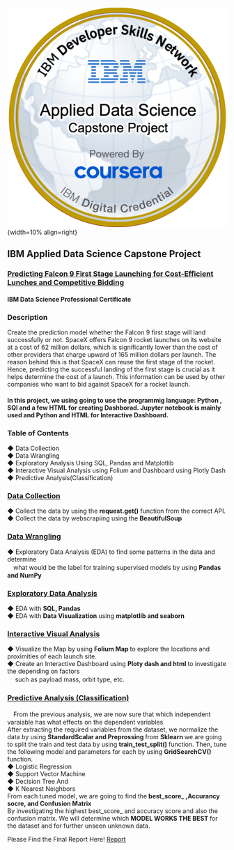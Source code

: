 ![Applied Data Science Capstone Badge](https://github.com/PHOOPHOOMONMYATTHU/IBM-Applied-Data-Science-Capstone/blob/main/applied-data-science-capstone.1.png){width=10% align=right}
## IBM Applied Data Science Capstone Project 
[<H3> Predicting Falcon 9 First Stage Launching for Cost-Efficient Lunches and Competitive Bidding </H3>](https://www.coursera.org/professional-certificates/ibm-data-science?)
<H4>IBM Data Science Professional Certificate

### Description

Create the prediction model whether the Falcon 9 first stage will land successfully or not. SpaceX offers Falcon 9 rocket launches on its website at a cost of 62 million dollars, which is significantly lower than the cost of other providers that charge upward of 165 million dollars per launch. The reason behind this is that SpaceX can reuse the first stage of the rocket. Hence, predicting the successful landing of the first stage is crucial as it helps determine the cost of a launch. This information can be used by other companies who want to bid against SpaceX for a rocket launch.

#### In this project, we using going to use the programmig language: Python , SQl and a few HTML for creating Dashborad. Jupyter notebook is mainly used and Python and HTML for Interactive Dashboard. 

### Table of Contents

◆ Data Collection</br>
◆ Data Wrangling</br>
◆ Exploratory Analysis Using SQL, Pandas and Matplotlib</br>
◆ Interactive Visual Analysis using Folium and Dashboard using Plotly Dash</br>
◆ Predictive Analysis(Classification)</br>

### [Data Collection](https://github.com/PHOOPHOOMONMYATTHU/Predicting-Falcon-9-First-Stage-Launching-for-Cost-Efficient-Lunches-and-Competitive-Bidding/tree/5493a3e85cd04e2e4d2bf8045dcbaeda79a34570/01%20Data%20Collection)
◆ Collect the data by using the <b>request.get()</b> function from the correct API.</br>
◆ Collect the data by webscrapiing using the <b>BeautifulSoup</b>

### [Data Wrangling](https://github.com/PHOOPHOOMONMYATTHU/Predicting-Falcon-9-First-Stage-Launching-for-Cost-Efficient-Lunches-and-Competitive-Bidding/tree/681985d2b0aadb7b0421c33e5779984a1e31caf3/02%20Data%20Wrangling) 
◆ Exploratory Data Analysis (EDA) to find some patterns in the data and determine </br> 　what would be the label for training supervised models by using <b>Pandas and NumPy</b>

### [Exploratory Data Analysis](https://github.com/PHOOPHOOMONMYATTHU/Predicting-Falcon-9-First-Stage-Launching-for-Cost-Efficient-Lunches-and-Competitive-Bidding/tree/681985d2b0aadb7b0421c33e5779984a1e31caf3/03%20EDA)
◆ EDA with <b>SQL, Pandas</B></br>
◆ EDA with <b>Data Visualization</b> using <b>matplotlib and seaborn </b> 

### [Interactive Visual Analysis](https://github.com/PHOOPHOOMONMYATTHU/Predicting-Falcon-9-First-Stage-Launching-for-Cost-Efficient-Lunches-and-Competitive-Bidding/tree/681985d2b0aadb7b0421c33e5779984a1e31caf3/04%20Data%20Visualization)
◆ Visualize the Map by using <b> Folium Map </b> to explore the locations and proximities of each launch site. </br>
◆ Create an Interactive Dashboard using <b> Ploty dash and html </b> to investigate the depending on factors</br>　 such as payload mass, orbit type, etc.

### [Predictive Analysis (Classification)](https://github.com/PHOOPHOOMONMYATTHU/Predicting-Falcon-9-First-Stage-Launching-for-Cost-Efficient-Lunches-and-Competitive-Bidding/tree/681985d2b0aadb7b0421c33e5779984a1e31caf3/05%20Prediction(Classification))
　From the previous analysis, we are now sure that which independent varaiable has what effects on the dependent variables <br>
 After extracting the required variables from the dataset, we normalize the data by using <b> StandardScalar and Preprossing </b> from <b> Sklearn </b> 
 we are going to split the train and test data by using <b> train_test_split() </b> function. Then, tune the following model and parameters for each by using <b> GridSearchCV()</b> function.</br>
 ◆ Logistic Regression </br>
 ◆ Support Vector Machine </br>
 ◆ Decision Tree And </br>
 ◆ K Nearest Neighbors </br>
 From each tuned model, we are going to find the<b> best_score_ ,Accurancy socre, and Confusion Matrix</b> <br>
 By investigating the highest best_score_ and accuracy score and also the confusion matrix. We will determine which <b> MODEL WORKS THE BEST </b> for the dataset and for further unseen unknown data.

Please Find the Final Report Here!
[Report](https://github.com/PHOOPHOOMONMYATTHU/Predicting-Falcon-9-First-Stage-Launching-for-Cost-Efficient-Lunches-and-Competitive-Bidding/blob/681985d2b0aadb7b0421c33e5779984a1e31caf3/Applied%20Data%20Science%20Capstone%20-%20PHOOPHOOMONMYATTHU.pdf)
